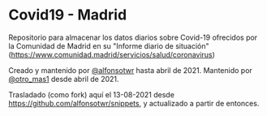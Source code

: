 # Covid19 - Madrid

Repositorio para almacenar los datos diarios sobre Covid-19 ofrecidos por la Comunidad de Madrid en su "Informe diario de situación" (https://www.comunidad.madrid/servicios/salud/coronavirus)

Creado y mantenido por [@alfonsotwr](https://twitter.com/alfonsotwr) hasta abril de 2021.
Mantenido por [@otro_mas1](https://twitter.com/otro_mas1) desde abril de 2021.

Trasladado (como fork) aquí el 13-08-2021 desde https://github.com/alfonsotwr/snippets, y actualizado a partir de entonces.
